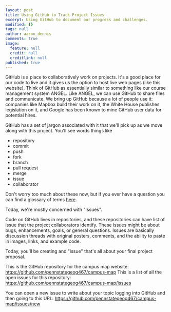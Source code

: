 ```yaml
---
layout: post
title: Using GitHub to Track Project Issues
excerpt: Using GitHub to document our progress and challenges.
modified: {}
tags: null
author: aaron_dennis
comments: true
image: 
  feature: null
  credit: null
  creditlink: null
published: true
---
```


GitHub is a place to collaboratively work on projects. It's a good place for our code to live and it gives us the option to host live web pages (like this website). Think of GitHub as essentially similar to something like our course management system ANGEL. Like ANGEL, we can use GitHub to share files and communicate. We bring up GitHub because a lot of people use it: companies like Mapbox build their work on it, the White House publishes legislation on it, and Google has been known to mine GitHub user data for potential hires.

GitHub has a set of jargon associated with it that we'll pick up as we move along with this project. You'll see words things like

- repository
- commit
- push
- fork
- branch
- pull request
- merge
- issue
- collaborator

Don't worry too much about these now, but if you ever have a question you can find a glossary of terms [here](https://help.github.com/articles/github-glossary/).

Today, we're mostly concerned with "Issues".

Code on GitHub lives in repositories, and these repositories can have list of issue that the project collaborators identify. These issues might be about bugs, enhancements, goals, or general questions. Issues are basically discussion threads with original posters, comments, and the ability to paste in images, links, and example code.

Today, you'll be creating and "issue" that's all about your final project proposal.

This is the GitHub repository for the campus map website: https://github.com/pennstategeog467/campus-map
This is a list of all the open issues for this repository: https://github.com/pennstategeog467/campus-map/issues

You can open a new issue to write about your topic logging into GitHub and then going to this URL: https://github.com/pennstategeog467/campus-map/issues/new


